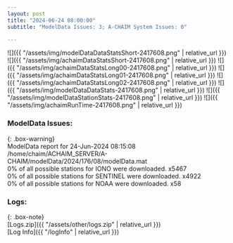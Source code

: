 ```yaml
---
layout: post
title: "2024-06-24 08:00:00"
subtitle: "ModelData Issues: 3; A-CHAIM System Issues: 0"

---
```


![]({{ "/assets/img/modelDataDataStatsShort-2417608.png" | relative_url }})
![]({{ "/assets/img/achaimDataStatsShort-2417608.png" | relative_url }})
![]({{ "/assets/img/achaimDataStatsLong00-2417608.png" | relative_url }})
![]({{ "/assets/img/achaimDataStatsLong01-2417608.png" | relative_url }})
![]({{ "/assets/img/achaimDataStatsLong02-2417608.png" | relative_url }})
![]({{ "/assets/img/modelDataDataStats-2417608.png" | relative_url }})
![]({{ "/assets/img/modelDataStationStats-2417608.png" | relative_url }})
![]({{ "/assets/img/achaimRunTime-2417608.png" | relative_url }})


### ModelData Issues:  
  
{: .box-warning}  
 ModelData report for 24-Jun-2024 08:15:08   
 /home/chaim/ACHAIM_SERVER/A-CHAIM/modelData/2024/176/08/modelData.mat   
 0% of all possible stations for IONO were downloaded. x5467   
 0% of all possible stations for SENTINEL were downloaded. x4922   
 0% of all possible stations for NOAA were downloaded. x58   
  


### Logs:  
  
{: .box-note}  
[Logs.zip]({{ "/assets/other/logs.zip" | relative_url }})  
[Log Info]({{ "/logInfo" | relative_url }})  
